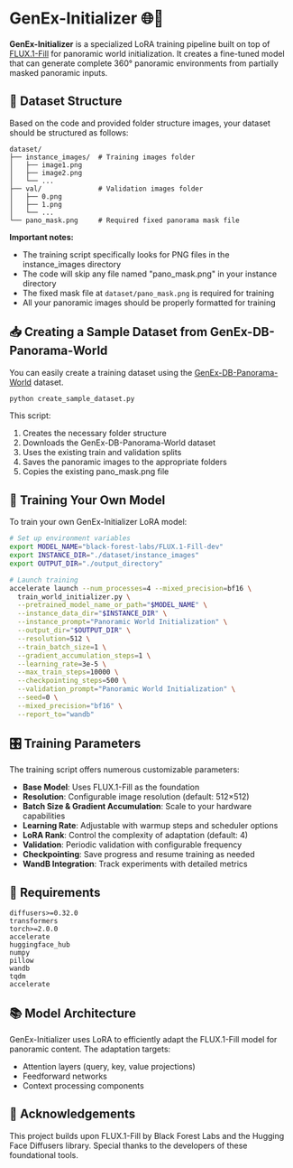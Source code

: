 # GenEx-Initializer 🌐🎨

**GenEx-Initializer** is a specialized LoRA training pipeline built on top of [FLUX.1-Fill](https://huggingface.co/black-forest-labs/FLUX.1-Fill-dev) for panoramic world initialization.
It creates a fine-tuned model that can generate complete 360° panoramic environments from partially masked panoramic inputs.

## 📂 Dataset Structure

Based on the code and provided folder structure images, your dataset should be structured as follows:

```
dataset/
├── instance_images/  # Training images folder
│   ├── image1.png
│   ├── image2.png
│   └── ...
├── val/              # Validation images folder
│   ├── 0.png
│   ├── 1.png
│   └── ...
└── pano_mask.png     # Required fixed panorama mask file
```

**Important notes:**
- The training script specifically looks for PNG files in the instance_images directory
- The code will skip any file named "pano_mask.png" in your instance directory
- The fixed mask file at `dataset/pano_mask.png` is required for training
- All your panoramic images should be properly formatted for training


## 📥 Creating a Sample Dataset from GenEx-DB-Panorama-World

You can easily create a training dataset using the [GenEx-DB-Panorama-World](https://huggingface.co/datasets/genex-world/GenEx-DB-Panorama-World) dataset. 

```python
python create_sample_dataset.py
```

This script:
1. Creates the necessary folder structure
2. Downloads the GenEx-DB-Panorama-World dataset
3. Uses the existing train and validation splits
4. Saves the panoramic images to the appropriate folders
5. Copies the existing pano_mask.png file



## 🚀 Training Your Own Model

To train your own GenEx-Initializer LoRA model:

```bash
# Set up environment variables
export MODEL_NAME="black-forest-labs/FLUX.1-Fill-dev"
export INSTANCE_DIR="./dataset/instance_images"
export OUTPUT_DIR="./output_directory"

# Launch training
accelerate launch --num_processes=4 --mixed_precision=bf16 \
  train_world_initializer.py \
  --pretrained_model_name_or_path="$MODEL_NAME" \
  --instance_data_dir="$INSTANCE_DIR" \
  --instance_prompt="Panoramic World Initialization" \
  --output_dir="$OUTPUT_DIR" \
  --resolution=512 \
  --train_batch_size=1 \
  --gradient_accumulation_steps=1 \
  --learning_rate=3e-5 \
  --max_train_steps=10000 \
  --checkpointing_steps=500 \
  --validation_prompt="Panoramic World Initialization" \
  --seed=0 \
  --mixed_precision="bf16" \
  --report_to="wandb"
```

## 🎛️ Training Parameters

The training script offers numerous customizable parameters:

- **Base Model**: Uses FLUX.1-Fill as the foundation
- **Resolution**: Configurable image resolution (default: 512×512)
- **Batch Size & Gradient Accumulation**: Scale to your hardware capabilities 
- **Learning Rate**: Adjustable with warmup steps and scheduler options
- **LoRA Rank**: Control the complexity of adaptation (default: 4)
- **Validation**: Periodic validation with configurable frequency
- **Checkpointing**: Save progress and resume training as needed
- **WandB Integration**: Track experiments with detailed metrics

## 🔧 Requirements

```
diffusers>=0.32.0
transformers
torch>=2.0.0
accelerate
huggingface_hub
numpy
pillow
wandb
tqdm
accelerate
```

## 📚 Model Architecture

GenEx-Initializer uses LoRA to efficiently adapt the FLUX.1-Fill model for panoramic content. The adaptation targets:

- Attention layers (query, key, value projections)
- Feedforward networks
- Context processing components

## 🙏 Acknowledgements

This project builds upon FLUX.1-Fill by Black Forest Labs and the Hugging Face Diffusers library. Special thanks to the developers of these foundational tools.
